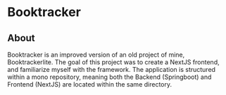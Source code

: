 # Booktracker

## About

Booktracker is an improved version of an old project of mine, Booktrackerlite.  The goal of this project was to create a NextJS frontend, and familiarize myself with the framework.  The application is structured within a mono repository, meaning both the Backend (Springboot) and Frontend (NextJS) are located within the same directory.
